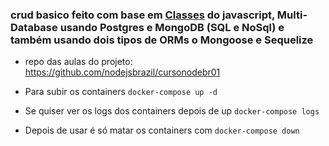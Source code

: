 ### crud basico feito com base em [Classes](https://javascript.info/class) do javascript, Multi-Database usando Postgres e MongoDB (SQL e NoSql) e também usando dois tipos de ORMs o Mongoose e Sequelize

* repo das aulas do projeto: https://github.com/nodejsbrazil/cursonodebr01

* Para subir os containers ``` docker-compose up -d ```

* Se quiser ver os logs dos containers depois de up ``` docker-compose logs ```

* Depois de usar é só matar os containers com ``` docker-compose down ```
